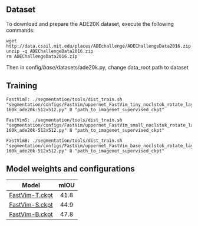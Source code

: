 ## Dataset

To download and prepare the ADE20K dataset, execute the following commands:

```
wget http://data.csail.mit.edu/places/ADEchallenge/ADEChallengeData2016.zip
unzip -q ADEChallengeData2016.zip
rm ADEChallengeData2016.zip
```

Then in config/_base_/datasets/ade20k.py, change data_root path to dataset

## Training
 ```
FastVimT: ./segmentation/tools/dist_train.sh "segmentation/configs/FastVim/uppernet_FastVim_tiny_noclstok_rotate_layernorm_8xb2-160k_ade20k-512x512.py" 8 "path_to_imagenet_supervised_ckpt" 

FastVimS: ./segmentation/tools/dist_train.sh "segmentation/configs/FastVim/uppernet_FastVim_small_noclstok_rotate_layernorm_8xb2-160k_ade20k-512x512.py" 8 "path_to_imagenet_supervised_ckpt" 

FastVimB: ./segmentation/tools/dist_train.sh "segmentation/configs/FastVim/uppernet_FastVim_base_noclstok_rotate_layernorm_8xb2-160k_ade20k-512x512.py" 8 "path_to_imagenet_supervised_ckpt" 

```

## Model weights and configurations

| Model | mIOU |
|:------------------------------------------------------------------:|:----------:|
| [FastVim-T.ckpt](https://github.com/insitro/FastVim/releases/download/v0/FastVim_tiny_iter_160000.pth)    |   41.8  |
| [FastVim-S.ckpt](https://github.com/insitro/FastVim/releases/download/v0/FastVim_small_iter_160000.pth)    |   44.9   |
| [FastVim-B.ckpt](https://github.com/insitro/FastVim/releases/download/v0/FastVim_base_iter_160000.pth)    |   47.8   |
